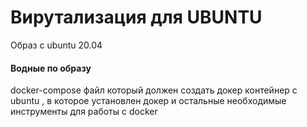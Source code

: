 # Вирутализация для UBUNTU

Образ с ubuntu 20.04

#### Водные по образу

docker-compose файл который должен создать докер контейнер с ubuntu , в которое установлен докер и остальные необходимые
инструменты для работы с docker